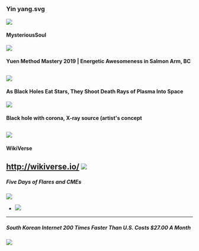 #####
![]()
---
### Yin yang.svg
![](https://upload.wikimedia.org/wikipedia/commons/1/17/Yin_yang.svg)
#### MysteriousSoul
![](https://shreyasharmasite.files.wordpress.com/2017/02/14140_xl-g-cy-16081028.jpg)
#### Yuen Method Mastery 2019 | Energetic Awesomeness in Salmon Arm, BC
![](https://static.wixstatic.com/media/9441dd_9854d558f8954dea96adf9d970285e70~mv2_d_1793_1793_s_2.jpg)
---
#### As Black Holes Eat Stars, They Shoot Death Rays of Plasma Into Space
![](https://d.newsweek.com/en/full/699441/11-02-black-hole-plasma-jet.jpg)
#### Black hole with corona, X-ray source (artist's concept
![](https://upload.wikimedia.org/wikipedia/commons/f/f0/Black_Holes_-_Monsters_in_Space.jpg)
---
#### WikiVerse
http://wikiverse.io/
![](https://upload.wikimedia.org/wikipedia/commons/0/07/WikiVerse_at_WM_NYC_WikiWednesday.png)
---
##### Five Days of Flares and CMEs
![](https://svs.gsfc.nasa.gov/vis/a010000/a011300/a011387/SDO_2013-10-23_131_FlareStorm.01115.jpg)
- ![](https://svs.gsfc.nasa.gov/vis/a010000/a011300/a011387/SDO_2013-10-23_131_FlareStorm.01115.tif)
---
##### South Korean Internet 200 Times Faster Than U.S. Costs $27.00 A Month
![](https://cdn.pigeonsandplanes.com/wp-content/uploads/2010/12/Internet-Graph-1069646562.LGL_.2D.4096x4096.png)
